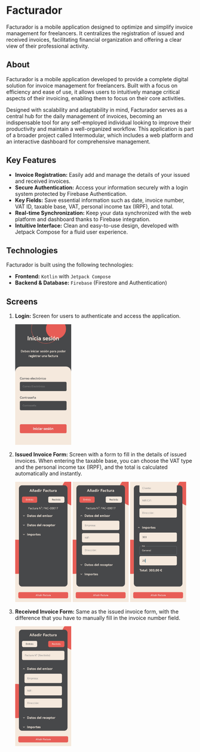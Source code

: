 # Facturador

Facturador is a mobile application designed to optimize and simplify invoice management for freelancers. It centralizes the registration of issued and received invoices, facilitating financial organization and offering a clear view of their professional activity.

## About

Facturador is a mobile application developed to provide a complete digital solution for invoice management for freelancers. Built with a focus on efficiency and ease of use, it allows users to intuitively manage critical aspects of their invoicing, enabling them to focus on their core activities.

Designed with scalability and adaptability in mind, Facturador serves as a central hub for the daily management of invoices, becoming an indispensable tool for any self-employed individual looking to improve their productivity and maintain a well-organized workflow. This application is part of a broader project called Intermodular, which includes a web platform and an interactive dashboard for comprehensive management.

## Key Features

* **Invoice Registration:** Easily add and manage the details of your issued and received invoices.
* **Secure Authentication:** Access your information securely with a login system protected by Firebase Authentication.
* **Key Fields:** Save essential information such as date, invoice number, VAT ID, taxable base, VAT, personal income tax (IRPF), and total.
* **Real-time Synchronization:** Keep your data synchronized with the web platform and dashboard thanks to Firebase integration.
* **Intuitive Interface:** Clean and easy-to-use design, developed with Jetpack Compose for a fluid user experience.

## Technologies 

Facturador is built using the following technologies:

* **Frontend:** `Kotlin` with `Jetpack Compose`
* **Backend & Database:** `Firebase` (Firestore and Authentication)

## Screens

1. **Login:** Screen for users to authenticate and access the application.

   <img src="app/src/main/res/drawable/login.jpg" alt="Login Screen" width="150">

2. **Issued Invoice Form:** Screen with a form to fill in the details of issued invoices. When entering the taxable base, you can choose the VAT type and the personal income tax (IRPF), and the total is calculated automatically and instantly. 

   <img src="app/src/main/res/drawable/factura1.jpg" alt="Issued Invoice Form" width="150">

   <img src="app/src/main/res/drawable/factura2.jpg" alt="Issued Invoice Form" width="150">

   <img src="app/src/main/res/drawable/factura4.jpg" alt="Issued Invoice Form" width="150">

3. **Received Invoice Form:** Same as the issued invoice form, with the difference that you have to manually fill in the invoice number field.

   <img src="app/src/main/res/drawable/factura3.jpg" alt="Received Invoice Form" width="150">
